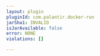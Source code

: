 ```yaml
---
layout: plugin
pluginId: com.palantir.docker-run
jarSha1: INVALID
isJarAvailable: false
error: NONE
violations: []

---
```


